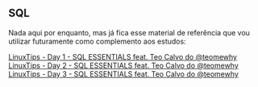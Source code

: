 ## SQL


Nada aqui por enquanto, mas já fica esse material de referência que vou utilizar futuramente como complemento aos estudos:

[LinuxTips - Day 1 - SQL ESSENTIALS feat. Teo Calvo do @teomewhy](https://www.youtube.com/watch?v=_6K_JRLD57E&t=2436s)<br>
[LinuxTips - Day 2 - SQL ESSENTIALS feat. Teo Calvo do @teomewhy](https://www.youtube.com/watch?v=HD3mQl6I6pw)<br>
[LinuxTips - Day 3 - SQL ESSENTIALS feat. Teo Calvo do @teomewhy](https://www.youtube.com/watch?v=RK1VQCTY4KM)<br>